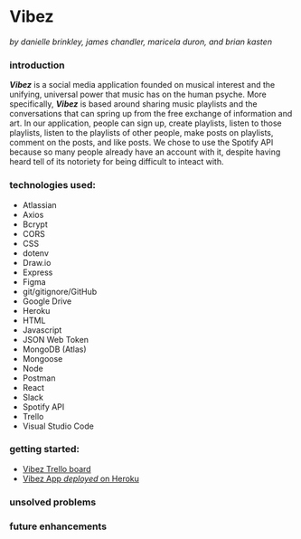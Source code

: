 # Vibez  
  
_by danielle brinkley, james chandler, maricela duron, and brian kasten_
  
### introduction  
   
  **_Vibez_** is a social media application founded on musical interest and the unifying, universal power that music has on the human psyche. More specifically, **_Vibez_** is based around sharing music playlists and the conversations that can spring up from the free exchange of information and art. In our application, people can sign up, create playlists, listen to those playlists, listen to the playlists of other people, make posts on playlists, comment on the posts, and like posts. We chose to use the Spotify API because so many people already have an account with it, despite having heard tell of its notoriety for being difficult to inteact with. 
  
### technologies used:  
  
  * Atlassian  
  * Axios  
  * Bcrypt  
  * CORS  
  * CSS  
  * dotenv  
  * Draw.io  
  * Express  
  * Figma  
  * git/gitignore/GitHub  
  * Google Drive  
  * Heroku  
  * HTML  
  * Javascript  
  * JSON Web Token
  * MongoDB (Atlas)  
  * Mongoose  
  * Node  
  * Postman  
  * React  
  * Slack  
  * Spotify API  
  * Trello  
  * Visual Studio Code  
  
### getting started:  
   
  * [Vibez Trello board](https://trello.com/b/ebsYgK05/vibez)  
  * [Vibez App *deployed* on Heroku](https://polar-bayou-95408.herokuapp.com/auth/login)  
  
### unsolved problems  
  

  
### future enhancements
  


